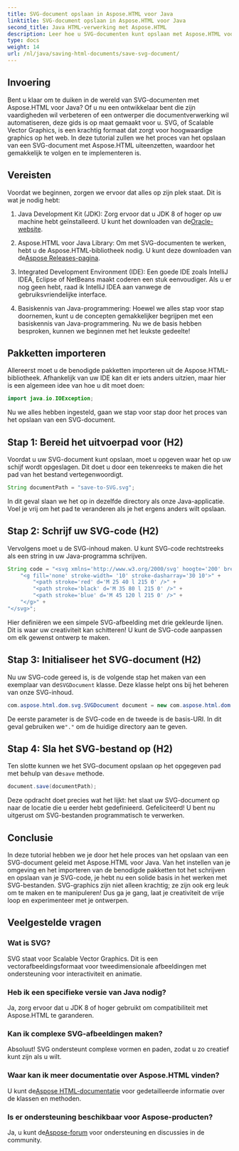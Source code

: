 ```yaml
---
title: SVG-document opslaan in Aspose.HTML voor Java
linktitle: SVG-document opslaan in Aspose.HTML voor Java
second_title: Java HTML-verwerking met Aspose.HTML
description: Leer hoe u SVG-documenten kunt opslaan met Aspose.HTML voor Java met deze eenvoudige stapsgewijze handleiding vol voorbeelden.
type: docs
weight: 14
url: /nl/java/saving-html-documents/save-svg-document/
---
```

## Invoering
Bent u klaar om te duiken in de wereld van SVG-documenten met Aspose.HTML voor Java? Of u nu een ontwikkelaar bent die zijn vaardigheden wil verbeteren of een ontwerper die documentverwerking wil automatiseren, deze gids is op maat gemaakt voor u. SVG, of Scalable Vector Graphics, is een krachtig formaat dat zorgt voor hoogwaardige graphics op het web. In deze tutorial zullen we het proces van het opslaan van een SVG-document met Aspose.HTML uiteenzetten, waardoor het gemakkelijk te volgen en te implementeren is.
## Vereisten
Voordat we beginnen, zorgen we ervoor dat alles op zijn plek staat. Dit is wat je nodig hebt:
1.  Java Development Kit (JDK): Zorg ervoor dat u JDK 8 of hoger op uw machine hebt geïnstalleerd. U kunt het downloaden van de[Oracle-website](https://www.oracle.com/java/technologies/javase-jdk11-downloads.html).
  
2.  Aspose.HTML voor Java Library: Om met SVG-documenten te werken, hebt u de Aspose.HTML-bibliotheek nodig. U kunt deze downloaden van de[Aspose Releases-pagina](https://releases.aspose.com/html/java/).
3. Integrated Development Environment (IDE): Een goede IDE zoals IntelliJ IDEA, Eclipse of NetBeans maakt coderen een stuk eenvoudiger. Als u er nog geen hebt, raad ik IntelliJ IDEA aan vanwege de gebruiksvriendelijke interface.
4. Basiskennis van Java-programmering: Hoewel we alles stap voor stap doornemen, kunt u de concepten gemakkelijker begrijpen met een basiskennis van Java-programmering.
Nu we de basis hebben besproken, kunnen we beginnen met het leukste gedeelte!
## Pakketten importeren
Allereerst moet u de benodigde pakketten importeren uit de Aspose.HTML-bibliotheek. Afhankelijk van uw IDE kan dit er iets anders uitzien, maar hier is een algemeen idee van hoe u dit moet doen:
```java
import java.io.IOException;
```

Nu we alles hebben ingesteld, gaan we stap voor stap door het proces van het opslaan van een SVG-document.
## Stap 1: Bereid het uitvoerpad voor (H2)
Voordat u uw SVG-document kunt opslaan, moet u opgeven waar het op uw schijf wordt opgeslagen. Dit doet u door een tekenreeks te maken die het pad van het bestand vertegenwoordigt.
```java
String documentPath = "save-to-SVG.svg";
```
In dit geval slaan we het op in dezelfde directory als onze Java-applicatie. Voel je vrij om het pad te veranderen als je het ergens anders wilt opslaan.
## Stap 2: Schrijf uw SVG-code (H2)
Vervolgens moet u de SVG-inhoud maken. U kunt SVG-code rechtstreeks als een string in uw Java-programma schrijven.
```java
String code = "<svg xmlns='http://www.w3.org/2000/svg' hoogte='200' breedte='300'>" +
    "<g fill='none' stroke-width= '10' stroke-dasharray='30 10'>" +
        "<path stroke='red' d='M 25 40 l 215 0' />" +
        "<path stroke='black' d='M 35 80 l 215 0' />" +
        "<path stroke='blue' d='M 45 120 l 215 0' />" +
    "</g>" +
"</svg>";
```
Hier definiëren we een simpele SVG-afbeelding met drie gekleurde lijnen. Dit is waar uw creativiteit kan schitteren! U kunt de SVG-code aanpassen om elk gewenst ontwerp te maken.
## Stap 3: Initialiseer het SVG-document (H2)
 Nu uw SVG-code gereed is, is de volgende stap het maken van een exemplaar van de`SVGDocument` klasse. Deze klasse helpt ons bij het beheren van onze SVG-inhoud.
```java
com.aspose.html.dom.svg.SVGDocument document = new com.aspose.html.dom.svg.SVGDocument(code, ".");
```
 De eerste parameter is de SVG-code en de tweede is de basis-URI. In dit geval gebruiken we`"."` om de huidige directory aan te geven.
## Stap 4: Sla het SVG-bestand op (H2)
 Ten slotte kunnen we het SVG-document opslaan op het opgegeven pad met behulp van de`save` methode.
```java
document.save(documentPath);
```
Deze opdracht doet precies wat het lijkt: het slaat uw SVG-document op naar de locatie die u eerder hebt gedefinieerd. Gefeliciteerd! U bent nu uitgerust om SVG-bestanden programmatisch te verwerken.
## Conclusie
In deze tutorial hebben we je door het hele proces van het opslaan van een SVG-document geleid met Aspose.HTML voor Java. Van het instellen van je omgeving en het importeren van de benodigde pakketten tot het schrijven en opslaan van je SVG-code, je hebt nu een solide basis in het werken met SVG-bestanden. SVG-graphics zijn niet alleen krachtig; ze zijn ook erg leuk om te maken en te manipuleren! Dus ga je gang, laat je creativiteit de vrije loop en experimenteer met je ontwerpen.
## Veelgestelde vragen
### Wat is SVG?
SVG staat voor Scalable Vector Graphics. Dit is een vectorafbeeldingsformaat voor tweedimensionale afbeeldingen met ondersteuning voor interactiviteit en animatie.
### Heb ik een specifieke versie van Java nodig?
Ja, zorg ervoor dat u JDK 8 of hoger gebruikt om compatibiliteit met Aspose.HTML te garanderen.
### Kan ik complexe SVG-afbeeldingen maken?
Absoluut! SVG ondersteunt complexe vormen en paden, zodat u zo creatief kunt zijn als u wilt.
### Waar kan ik meer documentatie over Aspose.HTML vinden?
 U kunt de[Aspose HTML-documentatie](https://reference.aspose.com/html/java/) voor gedetailleerde informatie over de klassen en methoden.
### Is er ondersteuning beschikbaar voor Aspose-producten?
 Ja, u kunt de[Aspose-forum](https://forum.aspose.com/c/html/29) voor ondersteuning en discussies in de community.